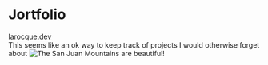 # Jortfolio
[larocque.dev](https://www.larocque.dev "Chris LaRocque personal portfolio") <br />
This seems like an ok way to keep track of projects I would otherwise forget about
![The San Juan Mountains are beautiful!](https://images.ctfassets.net/i1trowbjm312/5po5NUe80v0oCDVJ0bhCcY/09e1c4a96f0202e96a6297ff85ec85b9/story_dnc_GettyImages-541334975.jpeg "San Juan Mountains")
